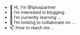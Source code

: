 - 👋 Hi, I’m @Ipluspartner
- 👀 I’m interested in blogging
- 🌱 I’m currently learning ...
- 💞️ I’m looking to collaborate on ...
- 📫 How to reach me ...

<!---
Ipluspartner/Ipluspartner is a ✨ special ✨ repository because its `README.md` (this file) appears on your GitHub profile.
You can click the Preview link to take a look at your changes.
--->
